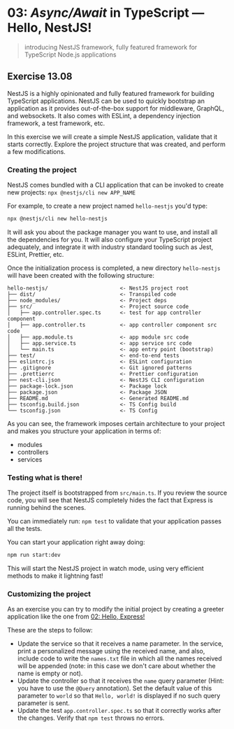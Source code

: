 # 03: *Async/Await* in TypeScript &mdash; Hello, NestJS!
> introducing NestJS framework, fully featured framework for TypeScript Node.js applications

## Exercise 13.08

NestJS is a highly opinionated and fully featured framework for building TypeScript applications. NestJS can be used to quickly bootstrap an application as it provides out-of-the-box support for middleware, GraphQL, and websockets. It also comes with ESLint, a dependency injection framework, a test framework, etc.

In this exercise we will create a simple NestJS application, validate that it starts correctly. Explore the project structure that was created, and perform a few modifications.

### Creating the project

NestJS comes bundled with a CLI application that can be invoked to create new projects: `npx @nestjs/cli new APP_NAME`

For example, to create a new project named `hello-nestjs` you'd type:

```bash
npx @nestjs/cli new hello-nestjs
```

It will ask you about the package manager you want to use, and install all the dependencies for you. It will also configure your TypeScript project adequately, and integrate it with industry standard tooling such as Jest, ESLint, Prettier, etc.

Once the initialization process is completed, a new directory `hello-nestjs` will have been created with the following structure:

```
hello-nestjs/                       <- NestJS project root
├── dist/                           <- Transpiled code
├── node_modules/                   <- Project deps
├── src/                            <- Project source code
│   ├── app.controller.spec.ts      <- test for app controller component
│   ├── app.controller.ts           <- app controller component src code
│   ├── app.module.ts               <- app module src code
│   ├── app.service.ts              <- app service src code
│   └── main.ts                     <- app entry point (bootstrap)
├── test/                           <- end-to-end tests
├── eslintrc.js                     <- ESLint configuration
├── .gitignore                      <- Git ignored patterns
├── .prettierrc                     <- Prettier configuration
├── nest-cli.json                   <- NestJS CLI configuration
├── package-lock.json               <- Package lock
├── package.json                    <- Package JSON
├── README.md                       <- Generated README.md
├── tsconfig.build.json             <- TS Config build
└── tsconfig.json                   <- TS Config
```

As you can see, the framework imposes certain architecture to your project and makes you structure your application in terms of:
+ modules
+ controllers
+ services

### Testing what is there!

The project itself is bootstrapped from `src/main.ts`. If you review the source code, you will see that NestJS completely hides the fact that Express is running behind the scenes.

You can immediately run: `npm test` to validate that your application passes all the tests.

You can start your application right away doing:

```bash
npm run start:dev
```

This will start the NestJS project in watch mode, using very efficient methods to make it lightning fast!

### Customizing the project 
As an exercise you can try to modify the initial project by creating a greeter application like the one from [02: Hello, Express!](../02-hello-express)

These are the steps to follow:
+ Update the service so that it receives a name parameter. In the service, print a personalized message using the received name, and also, include code to write the `names.txt` file in which all the names received will be appended (note: in this case we don't care about whether the name is empty or not).
+ Update the controller so that it receives the `name` query parameter (Hint: you have to use the `@Query` annotation). Set the default value of this parameter to `world` so that `Hello, world!` is displayed if no such query parameter is sent.
+ Update the test `app.controller.spec.ts` so that it correctly works after the changes. Verify that `npm test` throws no errors.
